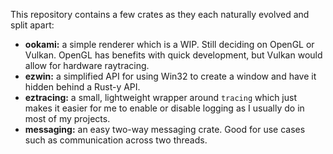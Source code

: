This repository contains a few crates as they each naturally evolved and split apart:
* **ookami:** a simple renderer which is a WIP. Still deciding on OpenGL or Vulkan. OpenGL has benefits with quick development, but Vulkan would allow for hardware raytracing.
* **ezwin:** a simplified API for using Win32 to create a window and have it hidden behind a Rust-y API.
* **eztracing:** a small, lightweight wrapper around `tracing` which just makes it easier for me to enable or disable logging as I usually do in most of my projects.
* **messaging:** an easy two-way messaging crate. Good for use cases such as communication across two threads.
